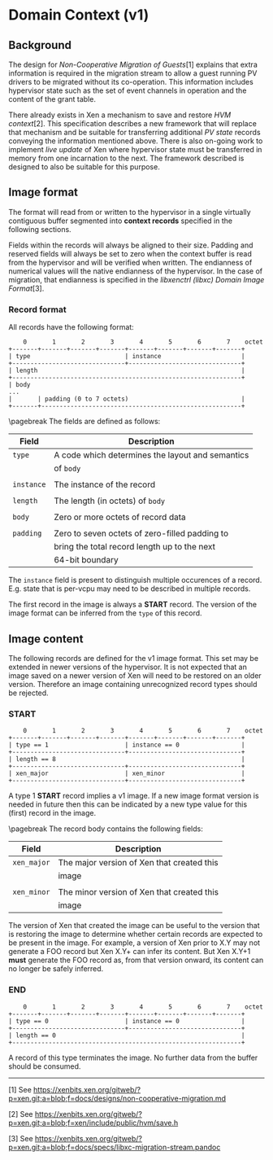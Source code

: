 # Domain Context (v1)

## Background

The design for *Non-Cooperative Migration of Guests*[1] explains that extra
information is required in the migration stream to allow a guest running PV
drivers to be migrated without its co-operation. This information includes
hypervisor state such as the set of event channels in operation and the
content of the grant table.

There already exists in Xen a mechanism to save and restore *HVM context*[2].
This specification describes a new framework that will replace that
mechanism and be suitable for transferring additional *PV state* records
conveying the information mentioned above. There is also on-going work to
implement *live update* of Xen where hypervisor state must be transferred in
memory from one incarnation to the next. The framework described is designed
to also be suitable for this purpose.

## Image format

The format will read from or written to the hypervisor in a single virtually
contiguous buffer segmented into **context records** specified in the following
sections.

Fields within the records will always be aligned to their size. Padding and
reserved fields will always be set to zero when the context buffer is read
from the hypervisor and will be verified when written.
The endianness of numerical values will the native endianness of the
hypervisor. In the case of migration, that endianness is specified in the
*libxenctrl (libxc) Domain Image Format*[3].

### Record format

All records have the following format:

```
    0       1       2       3       4       5       6       7    octet
+-------+-------+-------+-------+-------+-------+-------+-------+
| type                          | instance                      |
+-------------------------------+-------------------------------+
| length                                                        |
+---------------------------------------------------------------+
| body
...
|       | padding (0 to 7 octets)                               |
+-------+-------------------------------------------------------+
```

\pagebreak
The fields are defined as follows:


| Field      | Description                                      |
|------------|--------------------------------------------------|
| `type`     | A code which determines the layout and semantics |
|            | of `body`                                        |
|            |                                                  |
| `instance` | The instance of the record                       |
|            |                                                  |
| `length`   | The length (in octets) of `body`                 |
|            |                                                  |
| `body`     | Zero or more octets of record data               |
|            |                                                  |
| `padding`  | Zero to seven octets of zero-filled padding to   |
|            | bring the total record length up to the next     |
|            | 64-bit boundary                                  |

The `instance` field is present to distinguish multiple occurences of
a record. E.g. state that is per-vcpu may need to be described in multiple
records.

The first record in the image is always a **START** record. The version of
the image format can be inferred from the `type` of this record.

## Image content

The following records are defined for the v1 image format. This set may be
extended in newer versions of the hypervisor. It is not expected that an image
saved on a newer version of Xen will need to be restored on an older version.
Therefore an image containing unrecognized record types should be rejected.

### START

```
    0       1       2       3       4       5       6       7    octet
+-------+-------+-------+-------+-------+-------+-------+-------+
| type == 1                     | instance == 0                 |
+-------------------------------+-------------------------------+
| length == 8                                                   |
+-------------------------------+-------------------------------+
| xen_major                     | xen_minor                     |
+-------------------------------+-------------------------------+
```

A type 1 **START** record implies a v1 image. If a new image format version
is needed in future then this can be indicated by a new type value for this
(first) record in the image.

\pagebreak
The record body contains the following fields:

| Field       | Description                                     |
|-------------|-------------------------------------------------|
| `xen_major` | The major version of Xen that created this      |
|             | image                                           |
|             |                                                 |
| `xen_minor` | The minor version of Xen that created this      |
|             | image                                           |

The version of Xen that created the image can be useful to the version that
is restoring the image to determine whether certain records are expected to
be present in the image. For example, a version of Xen prior to X.Y may not
generate a FOO record but Xen X.Y+ can infer its content. But Xen X.Y+1
**must** generate the FOO record as, from that version onward, its content
can no longer be safely inferred.

### END

```
    0       1       2       3       4       5       6       7    octet
+-------+-------+-------+-------+-------+-------+-------+-------+
| type == 0                     | instance == 0                 |
+-------------------------------+-------------------------------+
| length == 0                                                   |
+---------------------------------------------------------------+
```

A record of this type terminates the image. No further data from the buffer
should be consumed.

* * *

[1] See https://xenbits.xen.org/gitweb/?p=xen.git;a=blob;f=docs/designs/non-cooperative-migration.md

[2] See https://xenbits.xen.org/gitweb/?p=xen.git;a=blob;f=xen/include/public/hvm/save.h

[3] See https://xenbits.xen.org/gitweb/?p=xen.git;a=blob;f=docs/specs/libxc-migration-stream.pandoc
